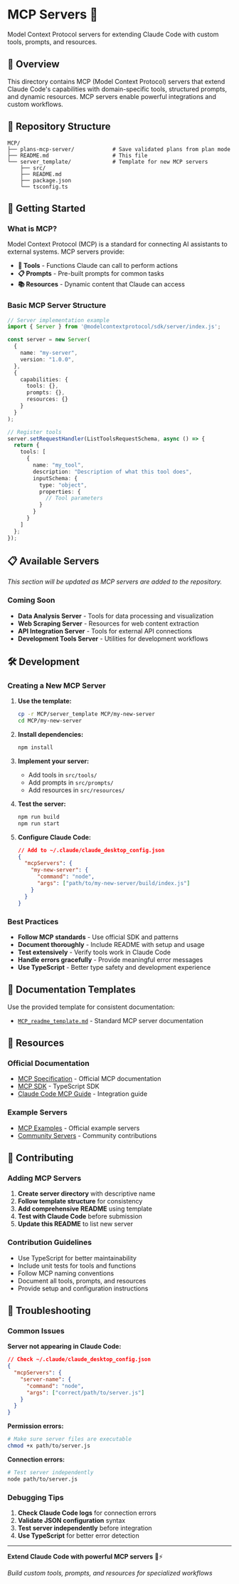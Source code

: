 # MCP Servers 🔌

Model Context Protocol servers for extending Claude Code with custom tools, prompts, and resources.

## 🎯 Overview

This directory contains MCP (Model Context Protocol) servers that extend Claude Code's capabilities with domain-specific tools, structured prompts, and dynamic resources. MCP servers enable powerful integrations and custom workflows.

## 📁 Repository Structure

```
MCP/
├── plans-mcp-server/            # Save validated plans from plan mode
├── README.md                    # This file
└── server_template/             # Template for new MCP servers
    ├── src/
    ├── README.md
    ├── package.json
    └── tsconfig.ts
```

## 🚀 Getting Started

### What is MCP?

Model Context Protocol (MCP) is a standard for connecting AI assistants to external systems. MCP servers provide:

- **🔧 Tools** - Functions Claude can call to perform actions
- **📋 Prompts** - Pre-built prompts for common tasks  
- **📚 Resources** - Dynamic content that Claude can access

### Basic MCP Server Structure

```typescript
// Server implementation example
import { Server } from '@modelcontextprotocol/sdk/server/index.js';

const server = new Server(
  {
    name: "my-server",
    version: "1.0.0",
  },
  {
    capabilities: {
      tools: {},
      prompts: {},
      resources: {}
    }
  }
);

// Register tools
server.setRequestHandler(ListToolsRequestSchema, async () => {
  return {
    tools: [
      {
        name: "my_tool",
        description: "Description of what this tool does",
        inputSchema: {
          type: "object",
          properties: {
            // Tool parameters
          }
        }
      }
    ]
  };
});
```

## 📋 Available Servers

*This section will be updated as MCP servers are added to the repository.*

### Coming Soon
- **Data Analysis Server** - Tools for data processing and visualization
- **Web Scraping Server** - Resources for web content extraction
- **API Integration Server** - Tools for external API connections
- **Development Tools Server** - Utilities for development workflows

## 🛠️ Development

### Creating a New MCP Server

1. **Use the template:**
   ```bash
   cp -r MCP/server_template MCP/my-new-server
   cd MCP/my-new-server
   ```

2. **Install dependencies:**
   ```bash
   npm install
   ```

3. **Implement your server:**
   - Add tools in `src/tools/`
   - Add prompts in `src/prompts/`
   - Add resources in `src/resources/`

4. **Test the server:**
   ```bash
   npm run build
   npm run start
   ```

5. **Configure Claude Code:**
   ```json
   // Add to ~/.claude/claude_desktop_config.json
   {
     "mcpServers": {
       "my-new-server": {
         "command": "node",
         "args": ["path/to/my-new-server/build/index.js"]
       }
     }
   }
   ```

### Best Practices

- **Follow MCP standards** - Use official SDK and patterns
- **Document thoroughly** - Include README with setup and usage
- **Test extensively** - Verify tools work in Claude Code
- **Handle errors gracefully** - Provide meaningful error messages
- **Use TypeScript** - Better type safety and development experience

## 📖 Documentation Templates

Use the provided template for consistent documentation:

- [`MCP_readme_template.md`](../ai_docs/MCP_readme_template.md) - Standard MCP server documentation

## 🔗 Resources

### Official Documentation
- [MCP Specification](https://modelcontextprotocol.io/) - Official MCP documentation
- [MCP SDK](https://github.com/modelcontextprotocol/typescript-sdk) - TypeScript SDK
- [Claude Code MCP Guide](https://docs.anthropic.com/en/docs/claude-code/mcp) - Integration guide

### Example Servers
- [MCP Examples](https://github.com/modelcontextprotocol/servers) - Official example servers
- [Community Servers](https://github.com/modelcontextprotocol/servers#community-servers) - Community contributions

## 🤝 Contributing

### Adding MCP Servers

1. **Create server directory** with descriptive name
2. **Follow template structure** for consistency
3. **Add comprehensive README** using template
4. **Test with Claude Code** before submission
5. **Update this README** to list new server

### Contribution Guidelines

- Use TypeScript for better maintainability
- Include unit tests for tools and functions
- Follow MCP naming conventions
- Document all tools, prompts, and resources
- Provide setup and configuration instructions

## 🚨 Troubleshooting

### Common Issues

**Server not appearing in Claude Code:**
```json
// Check ~/.claude/claude_desktop_config.json
{
  "mcpServers": {
    "server-name": {
      "command": "node",
      "args": ["correct/path/to/server.js"]
    }
  }
}
```

**Permission errors:**
```bash
# Make sure server files are executable
chmod +x path/to/server.js
```

**Connection errors:**
```bash
# Test server independently
node path/to/server.js
```

### Debugging Tips

1. **Check Claude Code logs** for connection errors
2. **Validate JSON configuration** syntax
3. **Test server independently** before integration
4. **Use TypeScript** for better error detection

---

**Extend Claude Code with powerful MCP servers** 🔌⚡

*Build custom tools, prompts, and resources for specialized workflows*
